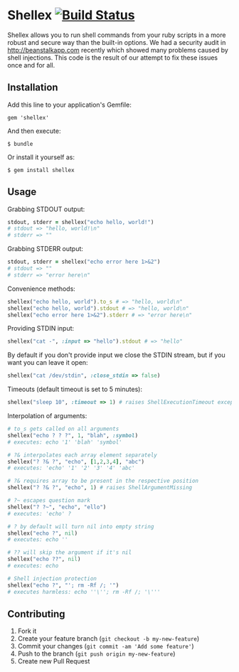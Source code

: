 # Shellex [![Build Status](https://secure.travis-ci.org/dsabanin/shellex.png)](http://travis-ci.org/dsabanin/shellex)

Shellex allows you to run shell commands from your ruby scripts in a more robust and secure way than the built-in options.
We had a security audit in http://beanstalkapp.com recently which showed many problems caused by shell injections. This code
 is the result of our attempt to fix these issues once and for all.

## Installation

Add this line to your application's Gemfile:

    gem 'shellex'

And then execute:

    $ bundle

Or install it yourself as:

    $ gem install shellex

## Usage

Grabbing STDOUT output:

```ruby
stdout, stderr = shellex("echo hello, world!")
# stdout => "hello, world!\n"
# stderr => ""
```

Grabbing STDERR output:

```ruby
stdout, stderr = shellex("echo error here 1>&2")
# stdout => ""
# stderr => "error here\n"
```

Convenience methods:

```ruby
shellex("echo hello, world").to_s # => "hello, world\n"
shellex("echo hello, world").stdout # => "hello, world\n"
shellex("echo error here 1>&2").stderr # => "error here\n"
```

Providing STDIN input:

```ruby
shellex("cat -", :input => "hello").stdout # => "hello"
```

By default if you don't provide input we close the STDIN stream, but if you want you can leave it open:

```ruby
shellex("cat /dev/stdin", :close_stdin => false)
```

Timeouts (default timeout is set to 5 minutes):

```ruby
shellex("sleep 10", :timeout => 1) # raises ShellExecutionTimeout exception
```

Interpolation of arguments:

```ruby
# to_s gets called on all arguments
shellex("echo ? ? ?", 1, "blah", :symbol)
# executes: echo '1' 'blah' 'symbol'

# ?& interpolates each array element separately
shellex("? ?& ?", "echo", [1,2,3,4], "abc")
# executes: 'echo' '1' '2' '3' '4' 'abc'

# ?& requires array to be present in the respective position
shellex("? ?& ?", "echo", 1) # raises ShellArgumentMissing

# ?~ escapes question mark
shellex("? ?~", "echo", "ello")
# executes: 'echo' ?

# ? by default will turn nil into empty string
shellex("echo ?", nil)
# executes: echo ''

# ?? will skip the argument if it's nil
shellex("echo ??", nil)
# executes: echo

# Shell injection protection
shellex("echo ?", "'; rm -Rf /; '")
# executes harmless: echo ''\''; rm -Rf /; '\'''
```

## Contributing

1. Fork it
2. Create your feature branch (`git checkout -b my-new-feature`)
3. Commit your changes (`git commit -am 'Add some feature'`)
4. Push to the branch (`git push origin my-new-feature`)
5. Create new Pull Request

